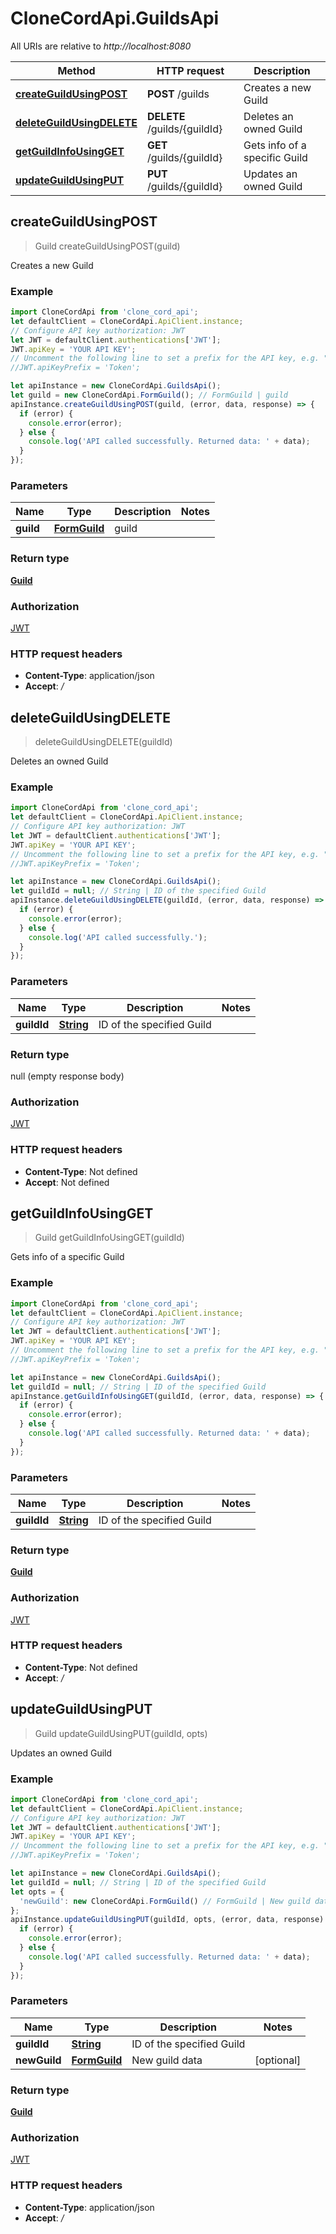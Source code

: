 # CloneCordApi.GuildsApi

All URIs are relative to *http://localhost:8080*

Method | HTTP request | Description
------------- | ------------- | -------------
[**createGuildUsingPOST**](GuildsApi.md#createGuildUsingPOST) | **POST** /guilds | Creates a new Guild
[**deleteGuildUsingDELETE**](GuildsApi.md#deleteGuildUsingDELETE) | **DELETE** /guilds/{guildId} | Deletes an owned Guild
[**getGuildInfoUsingGET**](GuildsApi.md#getGuildInfoUsingGET) | **GET** /guilds/{guildId} | Gets info of a specific Guild
[**updateGuildUsingPUT**](GuildsApi.md#updateGuildUsingPUT) | **PUT** /guilds/{guildId} | Updates an owned Guild



## createGuildUsingPOST

> Guild createGuildUsingPOST(guild)

Creates a new Guild

### Example

```javascript
import CloneCordApi from 'clone_cord_api';
let defaultClient = CloneCordApi.ApiClient.instance;
// Configure API key authorization: JWT
let JWT = defaultClient.authentications['JWT'];
JWT.apiKey = 'YOUR API KEY';
// Uncomment the following line to set a prefix for the API key, e.g. "Token" (defaults to null)
//JWT.apiKeyPrefix = 'Token';

let apiInstance = new CloneCordApi.GuildsApi();
let guild = new CloneCordApi.FormGuild(); // FormGuild | guild
apiInstance.createGuildUsingPOST(guild, (error, data, response) => {
  if (error) {
    console.error(error);
  } else {
    console.log('API called successfully. Returned data: ' + data);
  }
});
```

### Parameters


Name | Type | Description  | Notes
------------- | ------------- | ------------- | -------------
 **guild** | [**FormGuild**](FormGuild.md)| guild | 

### Return type

[**Guild**](Guild.md)

### Authorization

[JWT](../README.md#JWT)

### HTTP request headers

- **Content-Type**: application/json
- **Accept**: */*


## deleteGuildUsingDELETE

> deleteGuildUsingDELETE(guildId)

Deletes an owned Guild

### Example

```javascript
import CloneCordApi from 'clone_cord_api';
let defaultClient = CloneCordApi.ApiClient.instance;
// Configure API key authorization: JWT
let JWT = defaultClient.authentications['JWT'];
JWT.apiKey = 'YOUR API KEY';
// Uncomment the following line to set a prefix for the API key, e.g. "Token" (defaults to null)
//JWT.apiKeyPrefix = 'Token';

let apiInstance = new CloneCordApi.GuildsApi();
let guildId = null; // String | ID of the specified Guild
apiInstance.deleteGuildUsingDELETE(guildId, (error, data, response) => {
  if (error) {
    console.error(error);
  } else {
    console.log('API called successfully.');
  }
});
```

### Parameters


Name | Type | Description  | Notes
------------- | ------------- | ------------- | -------------
 **guildId** | [**String**](.md)| ID of the specified Guild | 

### Return type

null (empty response body)

### Authorization

[JWT](../README.md#JWT)

### HTTP request headers

- **Content-Type**: Not defined
- **Accept**: Not defined


## getGuildInfoUsingGET

> Guild getGuildInfoUsingGET(guildId)

Gets info of a specific Guild

### Example

```javascript
import CloneCordApi from 'clone_cord_api';
let defaultClient = CloneCordApi.ApiClient.instance;
// Configure API key authorization: JWT
let JWT = defaultClient.authentications['JWT'];
JWT.apiKey = 'YOUR API KEY';
// Uncomment the following line to set a prefix for the API key, e.g. "Token" (defaults to null)
//JWT.apiKeyPrefix = 'Token';

let apiInstance = new CloneCordApi.GuildsApi();
let guildId = null; // String | ID of the specified Guild
apiInstance.getGuildInfoUsingGET(guildId, (error, data, response) => {
  if (error) {
    console.error(error);
  } else {
    console.log('API called successfully. Returned data: ' + data);
  }
});
```

### Parameters


Name | Type | Description  | Notes
------------- | ------------- | ------------- | -------------
 **guildId** | [**String**](.md)| ID of the specified Guild | 

### Return type

[**Guild**](Guild.md)

### Authorization

[JWT](../README.md#JWT)

### HTTP request headers

- **Content-Type**: Not defined
- **Accept**: */*


## updateGuildUsingPUT

> Guild updateGuildUsingPUT(guildId, opts)

Updates an owned Guild

### Example

```javascript
import CloneCordApi from 'clone_cord_api';
let defaultClient = CloneCordApi.ApiClient.instance;
// Configure API key authorization: JWT
let JWT = defaultClient.authentications['JWT'];
JWT.apiKey = 'YOUR API KEY';
// Uncomment the following line to set a prefix for the API key, e.g. "Token" (defaults to null)
//JWT.apiKeyPrefix = 'Token';

let apiInstance = new CloneCordApi.GuildsApi();
let guildId = null; // String | ID of the specified Guild
let opts = {
  'newGuild': new CloneCordApi.FormGuild() // FormGuild | New guild data
};
apiInstance.updateGuildUsingPUT(guildId, opts, (error, data, response) => {
  if (error) {
    console.error(error);
  } else {
    console.log('API called successfully. Returned data: ' + data);
  }
});
```

### Parameters


Name | Type | Description  | Notes
------------- | ------------- | ------------- | -------------
 **guildId** | [**String**](.md)| ID of the specified Guild | 
 **newGuild** | [**FormGuild**](FormGuild.md)| New guild data | [optional] 

### Return type

[**Guild**](Guild.md)

### Authorization

[JWT](../README.md#JWT)

### HTTP request headers

- **Content-Type**: application/json
- **Accept**: */*


